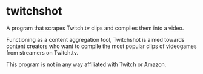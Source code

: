 # twitchshot
A program that scrapes Twitch.tv clips and compiles them into a video.

Functioning as a content aggregation tool, Twitchshot is aimed towards content creators who want to compile
the most popular clips of videogames from streamers on Twitch.tv.

This program is not in any way affiliated with Twitch or Amazon.
